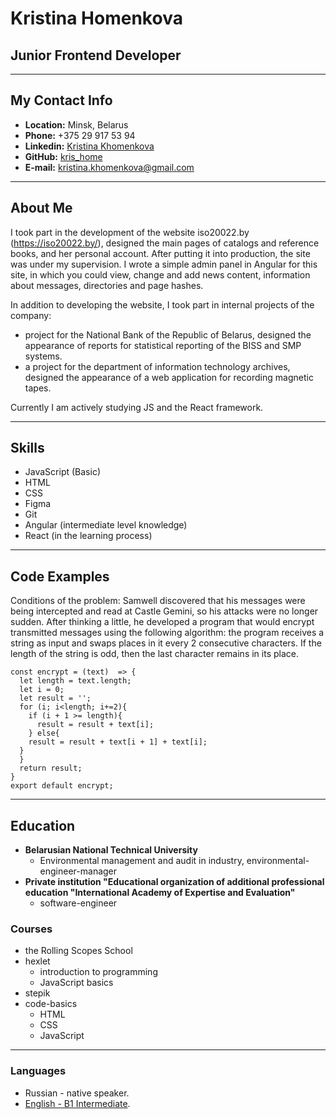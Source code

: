 # Kristina Homenkova
## Junior Frontend Developer
*** 
## My Contact Info
* **Location:** Minsk, Belarus
* **Phone:** +375 29 917 53 94
* **Linkedin:** [Kristina Khomenkova](https://linkedin.com/in/kristina-khomenkova-bb804b299)
* **GitHub:** [kris_home](https://github.com/kris-home)
* **E-mail:** kristina.khomenkova@gmail.com
*** 
## About Me
I took part in the development of the website iso20022.by (https://iso20022.by/), designed the main pages of catalogs and reference books, and her personal account.
After putting it into production, the site was under my supervision.
I wrote a simple admin panel in Angular for this site, in which you could view, change and add news content, information about messages, directories and page hashes.

In addition to developing the website, I took part in internal projects of the company:
- project for the National Bank of the Republic of Belarus, designed the appearance of reports for statistical reporting of the BISS and SMP systems.
- a project for the department of information technology archives, designed the appearance of a web application for recording magnetic tapes.

Currently I am actively studying JS and the React framework.
*** 
## Skills
* JavaScript (Basic)
* HTML
* CSS
* Figma
* Git
* Angular (intermediate level knowledge) 
* React (in the learning process)
***
## Code Examples
Conditions of the problem:
Samwell discovered that his messages were being intercepted and read at Castle Gemini, so his attacks were no longer sudden. After thinking a little, he developed a program that would encrypt transmitted messages using the following algorithm: the program receives a string as input and swaps places in it every 2 consecutive characters. If the length of the string is odd, then the last character remains in its place.
```
const encrypt = (text)  => {
  let length = text.length;
  let i = 0;
  let result = '';
  for (i; i<length; i+=2){
    if (i + 1 >= length){
      result = result + text[i];
    } else{
    result = result + text[i + 1] + text[i];
  }
  }
  return result;
}
export default encrypt;
``` 
***
## Education
* **Belarusian National Technical University**
   + Environmental management and audit  in industry, environmental-engineer-manager
* **Private institution "Educational organization of additional professional education "International Academy of Expertise and Evaluation"**
   + software-engineer
### Courses
* the Rolling Scopes School
* hexlet
    + introduction to programming
    + JavaScript basics
* stepik
* code-basics
    + HTML
    + CSS
    + JavaScript
*** 
### Languages
* Russian - native speaker.
* [English - B1 Intermediate](https://www.efset.org/cert/eP6kxa).